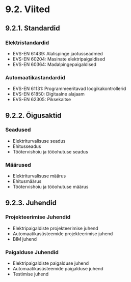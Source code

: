 # 9.2. Viited

## 9.2.1. Standardid

### Elektristandardid
* EVS-EN 61439: Alalispinge jaotusseadmed
* EVS-EN 60204: Masinate elektripaigaldised
* EVS-EN 60364: Madalpingepaigaldised

### Automaatikastandardid
* EVS-EN 61131: Programmeeritavad loogikakontrollerid
* EVS-EN 61850: Digitaalne alajaam
* EVS-EN 62305: Piksekaitse

## 9.2.2. Õigusaktid

### Seadused
* Elektriturvalisuse seadus
* Ehitusseadus
* Töötervishoiu ja tööohutuse seadus

### Määrused
* Elektriturvalisuse määrus
* Ehitusmäärus
* Töötervishoiu ja tööohutuse määrus

## 9.2.3. Juhendid

### Projekteerimise Juhendid
* Elektripaigaldiste projekteerimise juhend
* Automaatikasüsteemide projekteerimise juhend
* BIM juhend

### Paigalduse Juhendid
* Elektripaigaldiste paigalduse juhend
* Automaatikasüsteemide paigalduse juhend
* Testimise juhend
